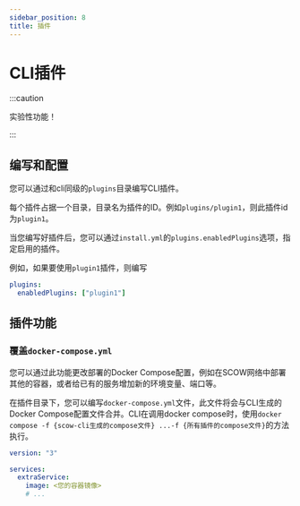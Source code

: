 ```yaml
---
sidebar_position: 8
title: 插件
---
```


# CLI插件

:::caution

实验性功能！

:::

## 编写和配置

您可以通过和cli同级的`plugins`目录编写CLI插件。

每个插件占据一个目录，目录名为插件的ID。例如`plugins/plugin1`，则此插件id为`plugin1`。

当您编写好插件后，您可以通过`install.yml`的`plugins.enabledPlugins`选项，指定启用的插件。

例如，如果要使用`plugin1`插件，则编写

```yaml title="install.yml"
plugins: 
  enabledPlugins: ["plugin1"]
```
## 插件功能

### 覆盖`docker-compose.yml` 

您可以通过此功能更改部署的Docker Compose配置，例如在SCOW网络中部署其他的容器，或者给已有的服务增加新的环境变量、端口等。

在插件目录下，您可以编写`docker-compose.yml`文件，此文件将会与CLI生成的Docker Compose配置文件合并。CLI在调用docker compose时，使用`docker compose -f {scow-cli生成的compose文件} ...-f {所有插件的compose文件}`的方法执行。

```yaml title="plugins/plugin1/docker-compose.yml"
version: "3"

services: 
  extraService:
    image: <您的容器镜像>
    # ...
```

